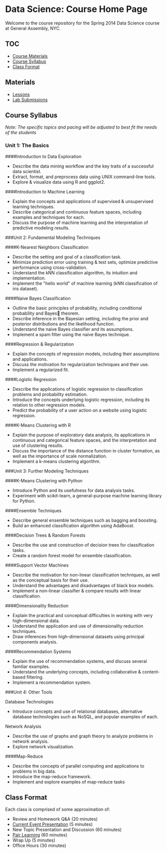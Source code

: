 Data Science: Course Home Page
==============================
Welcome to the course repository for the Spring 2014 Data Science course at General Assembly, NYC.

## TOC
* [Course Materials](#course-materials)
* [Course Syllabus](#course-syllabus)
* [Class Format](#class-format)

## Materials
* [Lessons](lessons)
* [Lab Submissions](lab_submissions)


## Course Syllabus

_Note: The specific topics and pacing will be adjusted to best fit the needs of the students_

### Unit 1: The Basics

####Introduction to Data Exploration

*   Describe the data mining workflow and the key traits of a successful data scientist.
*   Extract, format, and preprocess data using UNIX command-line tools.
*   Explore & visualize data using R and ggplot2.

####Introduction to Machine Learning

*   Explain the concepts and applications of supervised & unsupervised learning techniques.
*   Describe categorical and continuous feature spaces, including examples and techniques for each.
*   Discuss the purpose of machine learning and the interpretation of predictive modeling results.

###Unit 2: Fundamental Modeling Techniques

####K-Nearest Neighbors Classification

*   Describe the setting and goal of a classification task.
*   Minimize prediction error using training & test sets, optimize predictive performance using cross-validation.
*   Understand the kNN classification algorithm, its intuition and implementation.
*   Implement the "hello world" of machine learning (kNN classification of iris dataset).

####Naive Bayes Classification

*   Outline the basic principles of probability, including conditional probability and Bayes theorem.
*   Describe inference in the Bayesian setting, including the prior and posterior distributions and the likelihood function.
*   Understand the naive Bayes classifier and its assumptions.
*   Implement a spam filter using the naive Bayes technique.

####Regression & Regularization

*   Explain the concepts of regression models, including their assumptions and applications.
*   Discuss the motivation for regularization techniques and their use.
*   Implement a regularized fit.

####Logistic Regression

*   Describe the applications of logistic regression to classification problems and probability estimation.
*   Introduce the concepts underlying logistic regression, including its relation to other regression models.
*   Predict the probability of a user action on a website using logistic regression.

####K-Means Clustering with R

*   Explain the purpose of exploratory data analysis, its applications in continuous and categorical feature spaces, and the interpretation and use of clustering results.
*   Discuss the importance of the distance function in cluster formation, as well as the importance of scale normalization.
*   Implement a k-means clustering algorithm.

###Unit 3: Further Modeling Techniques

####K-Means Clustering with Python

*   Introduce Python and its usefulness for data analysis tasks.
*   Experiment with scikit-learn, a general-purpose machine learning library for Python.

####Ensemble Techniques

*   Describe general ensemble techniques such as bagging and boosting.
*   Build an enhanced classification algorithm using AdaBoost.

####Decision Trees & Random Forests

*   Describe the use and construction of decision trees for classification tasks.
*   Create a random forest model for ensemble classification.

####Support Vector Machines

*   Describe the motivation for non-linear classification techniques, as well as the conceptual basis for their use.
*   Understand the advantages and disadvantages of black box models.
*   Implement a non-linear classifier & compare results with linear classification.

####Dimensionality Reduction

*   Explain the practical and conceptual difficulties in working with very high-dimensional data.
*   Understand the application and use of dimensionality reduction techniques.
*   Draw inferences from high-dimensional datasets using principal components analysis.

####Recommendation Systems

*   Explain the use of recommendation systems, and discuss several familiar examples.
*   Understand the underlying concepts, including collaborative & content-based filtering.
*   Implement a recommendation system.

###Unit 4: Other Tools

Database Technologies

*   Introduce concepts and use of relational databases, alternative database technologies such as NoSQL, and popular examples of each.

Network Analysis

*   Describe the use of graphs and graph theory to analyze problems in network analysis.
*   Explore network visualization.

####Map-Reduce

*   Describe the concepts of parallel computing and applications to problems in big data.
*   Introduce the map-reduce framework.
*   Implement and explore examples of map-reduce tasks

## Class Format
Each class is comprised of some approximation of:

* Review and Homework Q&A (20 minutes)
* [Current Event Presentation](about_the_course/current_event_presentation) (5 minutes)
* New Topic Presentation and Discussion (60 minutes)
* [Pair Learning](about_the_course/pair_learning) (60 minutes)
* Wrap Up (5 minutes)
* Office Hours (30 minutes)

